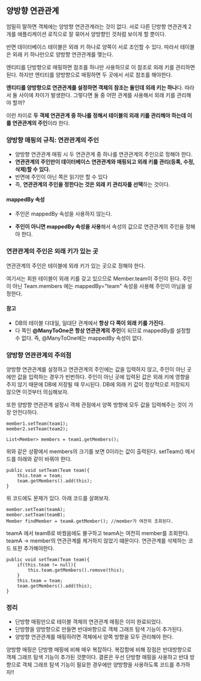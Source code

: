 ## 양방향 연관관계

엄밀히 말하면 객체에는 양방향 연관관계라는 것이 없다.
서로 다른 단방향 연관관계 2개를 애플리케이션 로직으로 잘 묶어서 양방향인 것처럼 보이게 할 뿐이다.

반면 데이터베이스 테이블은 외래 키 하나로 양쪽이 서로 조인할 수 있다. 따라서 테이블은 외래 키 하나만으로 양방향 연관관계를 맺는다.

엔티티를 단방향으로 매핑하면 참조를 하나만 사용하므로 이 참조로 외래 키를 관리하면 된다.
하지만 엔티티를 양방향으로 매핑하면 두 곳에서 서로 참조를 해야한다.

**엔티티를 양방향으로 연관관계를 설정하면 객체의 참조는 둘인데 외래 키는 하나**다. 따라서 둘 사이에 차이가 발생한다.
그렇다면 둘 중 어떤 관계를 사용해서 외래 키를 관리해야 할까?

이런 차이로 **두 객체 연관관계 중 하나를 정해서 테이블의 외래 키를 관리해야 하는데 이를 연관관계의 주인**이라 한다.



### 양방향 매핑의 규칙: 연관관계의 주인

- 양방향 연관관계 매핑 시 두 연관관계 중 하나를 연관관계의 주인으로 정해야 한다.
- **연관관계의 주인만이 데이터베이스 연관관계와 매핑되고 외래 키를 관리(등록, 수정, 삭제)할 수 있다.**
- 반면에 주인이 아닌 쪽은 읽기만 할 수 있다
- 즉, **연관관계의 주인을 정한다는 것은 외래 키 관리자를 선택**하는 것이다.

#### mappedBy 속성

- 주인은 mappedBy 속성을 사용하지 않는다.

- **주인이 아니면 mappedBy 속성을 사용**해서 속성의 값으로 연관관계의 주인을 정해야 한다.

  

### 연관관계의 주인은 외래 키가 있는 곳

연관관계의 주인은 테이블에 외래 키가 있는 곳으로 정해야 한다. 

여기서는 회원 테이블이 외래 키를 갖고 있으므로 Member.team이 주인이 된다.
주인이 아닌 Team.members 에는 mappedBy="team" 속성을 사용해 주인이 아님을 설정한다.

#### 참고

- DB의 테이블 다대일, 일대단 관계에서 **항상 다 쪽이 외래 키를 가진다.**
- 다 쪽인 **@ManyToOne은 항상 연관관계의 주인**이 되므로 mappedBy를 설정할 수 없다.
  즉, @ManyToOne에는 mappedBy 속성이 없다.



### 양방향 연관관계의 주의점

양방향 연관관계를 설정하고 연관관계의 주인에는 값을 입력하지 않고, 주인이 아닌 곳에만 값을 입력하는 경우가 빈번하다.
주인이 아닌 곳에 입력된 값은 외래 키에 영향을 주지 않기 때문에 DB에 저장될 때 무시된다.
DB에 외래 키 값이 정상적으로 저장되지 않으면 이것부터 의심해보자.

또한 양방향 연관관계 설정시 객체 관점에서 양쪽 방향에 모두 값을 입력해주는 것이 가장 안전다하다.

~~~
member1.setTeam(team1);
member2.setTeam(team2);

List<Member> members = team1.getMembers();
~~~

위와 같은 상황에서 members의 크기를 보면 0이라는 값이 출력된다. setTeam() 메서드를 아래와 같이 바꿔야 한다.

~~~
public void setTeam(Team team){
	this.team = team;
	team.getMembers().add(this);
}
~~~

위 코드에도 문제가 있다. 아래 코드를 살펴보자.

~~~
member.setTeam(teamA);
member.setTeam(teamB);
Member findMember = teamA.getMember(); //member가 여전히 조회된다.
~~~

teamA 에서 teamB로 바꿨음에도 불구하고 teamA는 여전히 member를 조회한다.
teamA -> member의 연관관계를 제거하지 않았기 떄문이다. 연관관계를 삭제하는 코드 또한 추가해야한다.

~~~
public void setTeam(Team team){
	if(this.team != null){
		this.team.getMembers().remove(this);
	}
	this.team = team;
	team.getMembers().add(this);
}
~~~



### 정리

- 단방향 매핑만으로 테이블 객체의 연관관계 매핑은 이미 완료되었다.
- 단방향을 양방향으로 만들면 반대바향으로 객체 그래프 탐색 기능이 추가된다.
- 양방향 연관관계를 매핑하려면 객체에서 양쪽 방향을 모두 관리해야 한다.

양방향 매핑은 단방행 매핑에 비해 매우 복잡하다. 복잡함에 비해 장점은 반대방향으로 객체 그래프 탐색 기능이 추가된 것뿐이다.
결론은 우선 단방향 매핑을 사용하고 반대 방향으로 객체 그래프 탐색 기능이 필요한 경우에만 양방향을 사용하도록 코드를 추가하자!!

